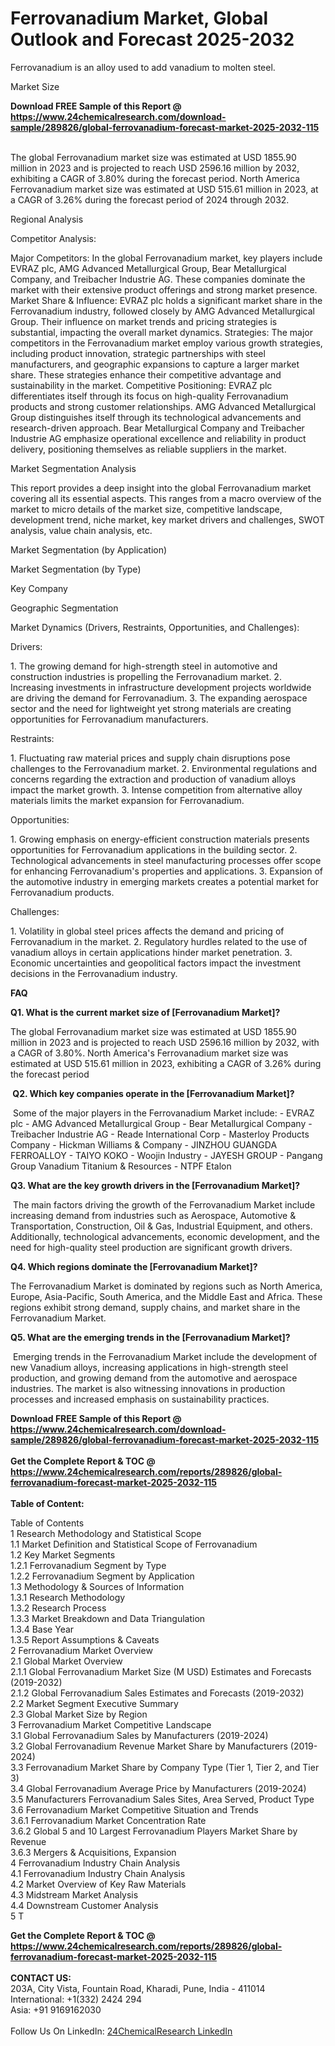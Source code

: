 <h1>Ferrovanadium Market, Global Outlook and Forecast 2025-2032</h1><p>Ferrovanadium is an alloy used to add vanadium to molten steel.</p><p>
Market Size</p><p>
</p><div><b>Download FREE Sample of this Report @ 
            <a href="https://www.24chemicalresearch.com/download-sample/289826/global-ferrovanadium-forecast-market-2025-2032-115">
            https://www.24chemicalresearch.com/download-sample/289826/global-ferrovanadium-forecast-market-2025-2032-115</a></b></div><br><p>The global Ferrovanadium market size was estimated at USD 1855.90 million in 2023 and is projected to reach USD 2596.16 million by 2032, exhibiting a CAGR of 3.80% during the forecast period. North America Ferrovanadium market size was estimated at USD 515.61 million in 2023, at a CAGR of 3.26% during the forecast period of 2024 through 2032.</p><p>
Regional Analysis</p><p>
</p><p>
</p><p>
Competitor Analysis:</p><p>
</p><p>Major Competitors: In the global Ferrovanadium market, key players include EVRAZ plc, AMG Advanced Metallurgical Group, Bear Metallurgical Company, and Treibacher Industrie AG. These companies dominate the market with their extensive product offerings and strong market presence. Market Share &amp; Influence: EVRAZ plc holds a significant market share in the Ferrovanadium industry, followed closely by AMG Advanced Metallurgical Group. Their influence on market trends and pricing strategies is substantial, impacting the overall market dynamics. Strategies: The major competitors in the Ferrovanadium market employ various growth strategies, including product innovation, strategic partnerships with steel manufacturers, and geographic expansions to capture a larger market share. These strategies enhance their competitive advantage and sustainability in the market. Competitive Positioning: EVRAZ plc differentiates itself through its focus on high-quality Ferrovanadium products and strong customer relationships. AMG Advanced Metallurgical Group distinguishes itself through its technological advancements and research-driven approach. Bear Metallurgical Company and Treibacher Industrie AG emphasize operational excellence and reliability in product delivery, positioning themselves as reliable suppliers in the market.</p><p>
Market Segmentation Analysis</p><p>
</p><p>This report provides a deep insight into the global Ferrovanadium market covering all its essential aspects. This ranges from a macro overview of the market to micro details of the market size, competitive landscape, development trend, niche market, key market drivers and challenges, SWOT analysis, value chain analysis, etc.</p><p>
Market Segmentation (by Application)</p><p>
</p><p>
Market Segmentation (by Type)</p><p>
</p><p>
Key Company</p><p>
</p><p>
Geographic Segmentation</p><p>
</p><p>
</p><p>
Market Dynamics (Drivers, Restraints, Opportunities, and Challenges):</p><p>
Drivers:</p><p>
</p><p>1. The growing demand for high-strength steel in automotive and construction industries is propelling the Ferrovanadium market. 2. Increasing investments in infrastructure development projects worldwide are driving the demand for Ferrovanadium. 3. The expanding aerospace sector and the need for lightweight yet strong materials are creating opportunities for Ferrovanadium manufacturers.</p><p>
Restraints:</p><p>
</p><p>1. Fluctuating raw material prices and supply chain disruptions pose challenges to the Ferrovanadium market. 2. Environmental regulations and concerns regarding the extraction and production of vanadium alloys impact the market growth. 3. Intense competition from alternative alloy materials limits the market expansion for Ferrovanadium.</p><p>
Opportunities:</p><p>
</p><p>1. Growing emphasis on energy-efficient construction materials presents opportunities for Ferrovanadium applications in the building sector. 2. Technological advancements in steel manufacturing processes offer scope for enhancing Ferrovanadium's properties and applications. 3. Expansion of the automotive industry in emerging markets creates a potential market for Ferrovanadium products.</p><p>
Challenges:</p><p>
</p><p>1. Volatility in global steel prices affects the demand and pricing of Ferrovanadium in the market. 2. Regulatory hurdles related to the use of vanadium alloys in certain applications hinder market penetration. 3. Economic uncertainties and geopolitical factors impact the investment decisions in the Ferrovanadium industry.</p><p>
<strong>FAQ </strong></p><p>
</p><p>
<strong>Q1. What is the current market size of [Ferrovanadium Market]?</strong></p><p>
The global Ferrovanadium market size was estimated at USD 1855.90 million in 2023 and is projected to reach USD 2596.16 million by 2032, with a CAGR of 3.80%. North America's Ferrovanadium market size was estimated at USD 515.61 million in 2023, exhibiting a CAGR of 3.26% during the forecast period</p><p>
</p><p>
<strong> Q2. Which key companies operate in the [Ferrovanadium Market]?</strong></p><p>
 Some of the major players in the Ferrovanadium Market include: - EVRAZ plc - AMG Advanced Metallurgical Group - Bear Metallurgical Company - Treibacher Industrie AG - Reade International Corp - Masterloy Products Company - Hickman Williams &amp; Company - JINZHOU GUANGDA FERROALLOY - TAIYO KOKO - Woojin Industry - JAYESH GROUP - Pangang Group Vanadium Titanium &amp; Resources - NTPF Etalon</p><p>
</p><p>
<strong>Q3. What are the key growth drivers in the [Ferrovanadium Market]?</strong></p><p>
 The main factors driving the growth of the Ferrovanadium Market include increasing demand from industries such as Aerospace, Automotive &amp; Transportation, Construction, Oil &amp; Gas, Industrial Equipment, and others. Additionally, technological advancements, economic development, and the need for high-quality steel production are significant growth drivers.</p><p>
</p><p>
<strong>Q4. Which regions dominate the [Ferrovanadium Market]?</strong></p><p>
The Ferrovanadium Market is dominated by regions such as North America, Europe, Asia-Pacific, South America, and the Middle East and Africa. These regions exhibit strong demand, supply chains, and market share in the Ferrovanadium Market.</p><p>
</p><p>
<strong>Q5. What are the emerging trends in the [Ferrovanadium Market]?</strong></p><p>
 Emerging trends in the Ferrovanadium Market include the development of new Vanadium alloys, increasing applications in high-strength steel production, and growing demand from the automotive and aerospace industries. The market is also witnessing innovations in production processes and increased emphasis on sustainability practices.
</p><div><b>Download FREE Sample of this Report @ 
            <a href="https://www.24chemicalresearch.com/download-sample/289826/global-ferrovanadium-forecast-market-2025-2032-115">
            https://www.24chemicalresearch.com/download-sample/289826/global-ferrovanadium-forecast-market-2025-2032-115</a></b></div><br><div><b>Get the Complete Report & TOC @ 
            <a href="https://www.24chemicalresearch.com/reports/289826/global-ferrovanadium-forecast-market-2025-2032-115">
            https://www.24chemicalresearch.com/reports/289826/global-ferrovanadium-forecast-market-2025-2032-115</a></b></div><br>
            <b>Table of Content:</b><p>Table of Contents<br />
1 Research Methodology and Statistical Scope<br />
1.1 Market Definition and Statistical Scope of Ferrovanadium<br />
1.2 Key Market Segments<br />
1.2.1 Ferrovanadium Segment by Type<br />
1.2.2 Ferrovanadium Segment by Application<br />
1.3 Methodology & Sources of Information<br />
1.3.1 Research Methodology<br />
1.3.2 Research Process<br />
1.3.3 Market Breakdown and Data Triangulation<br />
1.3.4 Base Year<br />
1.3.5 Report Assumptions & Caveats<br />
2 Ferrovanadium Market Overview<br />
2.1 Global Market Overview<br />
2.1.1 Global Ferrovanadium Market Size (M USD) Estimates and Forecasts (2019-2032)<br />
2.1.2 Global Ferrovanadium Sales Estimates and Forecasts (2019-2032)<br />
2.2 Market Segment Executive Summary<br />
2.3 Global Market Size by Region<br />
3 Ferrovanadium Market Competitive Landscape<br />
3.1 Global Ferrovanadium Sales by Manufacturers (2019-2024)<br />
3.2 Global Ferrovanadium Revenue Market Share by Manufacturers (2019-2024)<br />
3.3 Ferrovanadium Market Share by Company Type (Tier 1, Tier 2, and Tier 3)<br />
3.4 Global Ferrovanadium Average Price by Manufacturers (2019-2024)<br />
3.5 Manufacturers Ferrovanadium Sales Sites, Area Served, Product Type<br />
3.6 Ferrovanadium Market Competitive Situation and Trends<br />
3.6.1 Ferrovanadium Market Concentration Rate<br />
3.6.2 Global 5 and 10 Largest Ferrovanadium Players Market Share by Revenue<br />
3.6.3 Mergers & Acquisitions, Expansion<br />
4 Ferrovanadium Industry Chain Analysis<br />
4.1 Ferrovanadium Industry Chain Analysis<br />
4.2 Market Overview of Key Raw Materials<br />
4.3 Midstream Market Analysis<br />
4.4 Downstream Customer Analysis<br />
5 T</p><div><b>Get the Complete Report & TOC @ 
            <a href="https://www.24chemicalresearch.com/reports/289826/global-ferrovanadium-forecast-market-2025-2032-115">
            https://www.24chemicalresearch.com/reports/289826/global-ferrovanadium-forecast-market-2025-2032-115</a></b></div><br><b>CONTACT US:</b><br>
            203A, City Vista, Fountain Road, Kharadi, Pune, India - 411014<br>
            International: +1(332) 2424 294<br>
            Asia: +91 9169162030 <br><br>
            Follow Us On LinkedIn: <a href="https://www.linkedin.com/company/24chemicalresearch/">24ChemicalResearch LinkedIn</a>